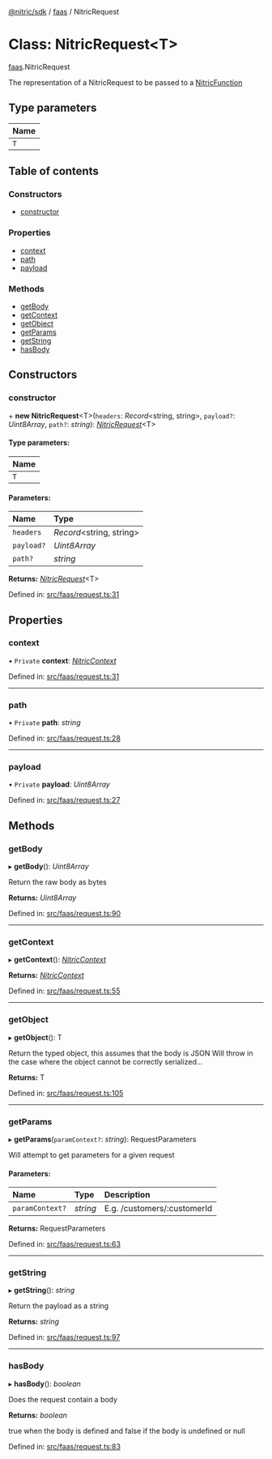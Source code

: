[@nitric/sdk](../README.md) / [faas](../modules/faas.md) / NitricRequest

# Class: NitricRequest<T\>

[faas](../modules/faas.md).NitricRequest

The representation of a NitricRequest to be passed to a [NitricFunction](../modules/faas.md#nitricfunction)

## Type parameters

Name |
:------ |
`T` |

## Table of contents

### Constructors

- [constructor](faas.nitricrequest.md#constructor)

### Properties

- [context](faas.nitricrequest.md#context)
- [path](faas.nitricrequest.md#path)
- [payload](faas.nitricrequest.md#payload)

### Methods

- [getBody](faas.nitricrequest.md#getbody)
- [getContext](faas.nitricrequest.md#getcontext)
- [getObject](faas.nitricrequest.md#getobject)
- [getParams](faas.nitricrequest.md#getparams)
- [getString](faas.nitricrequest.md#getstring)
- [hasBody](faas.nitricrequest.md#hasbody)

## Constructors

### constructor

\+ **new NitricRequest**<T\>(`headers`: *Record*<string, string\>, `payload?`: *Uint8Array*, `path?`: *string*): [*NitricRequest*](faas.nitricrequest.md)<T\>

#### Type parameters:

Name |
:------ |
`T` |

#### Parameters:

Name | Type |
:------ | :------ |
`headers` | *Record*<string, string\> |
`payload?` | *Uint8Array* |
`path?` | *string* |

**Returns:** [*NitricRequest*](faas.nitricrequest.md)<T\>

Defined in: [src/faas/request.ts:31](https://github.com/nitrictech/node-sdk/blob/0a91ac9/src/faas/request.ts#L31)

## Properties

### context

• `Private` **context**: [*NitricContext*](faas.nitriccontext.md)

Defined in: [src/faas/request.ts:31](https://github.com/nitrictech/node-sdk/blob/0a91ac9/src/faas/request.ts#L31)

___

### path

• `Private` **path**: *string*

Defined in: [src/faas/request.ts:28](https://github.com/nitrictech/node-sdk/blob/0a91ac9/src/faas/request.ts#L28)

___

### payload

• `Private` **payload**: *Uint8Array*

Defined in: [src/faas/request.ts:27](https://github.com/nitrictech/node-sdk/blob/0a91ac9/src/faas/request.ts#L27)

## Methods

### getBody

▸ **getBody**(): *Uint8Array*

Return the raw body as bytes

**Returns:** *Uint8Array*

Defined in: [src/faas/request.ts:90](https://github.com/nitrictech/node-sdk/blob/0a91ac9/src/faas/request.ts#L90)

___

### getContext

▸ **getContext**(): [*NitricContext*](faas.nitriccontext.md)

**Returns:** [*NitricContext*](faas.nitriccontext.md)

Defined in: [src/faas/request.ts:55](https://github.com/nitrictech/node-sdk/blob/0a91ac9/src/faas/request.ts#L55)

___

### getObject

▸ **getObject**(): T

Return the typed object, this assumes that the body is JSON
Will throw in the case where the object cannot be correctly serialized...

**Returns:** T

Defined in: [src/faas/request.ts:105](https://github.com/nitrictech/node-sdk/blob/0a91ac9/src/faas/request.ts#L105)

___

### getParams

▸ **getParams**(`paramContext?`: *string*): RequestParameters

Will attempt to get parameters for a given request

#### Parameters:

Name | Type | Description |
:------ | :------ | :------ |
`paramContext?` | *string* | E.g. /customers/:customerId    |

**Returns:** RequestParameters

Defined in: [src/faas/request.ts:63](https://github.com/nitrictech/node-sdk/blob/0a91ac9/src/faas/request.ts#L63)

___

### getString

▸ **getString**(): *string*

Return the payload as a string

**Returns:** *string*

Defined in: [src/faas/request.ts:97](https://github.com/nitrictech/node-sdk/blob/0a91ac9/src/faas/request.ts#L97)

___

### hasBody

▸ **hasBody**(): *boolean*

Does the request contain a body

**Returns:** *boolean*

true when the body is defined and false if the body is undefined or null

Defined in: [src/faas/request.ts:83](https://github.com/nitrictech/node-sdk/blob/0a91ac9/src/faas/request.ts#L83)
